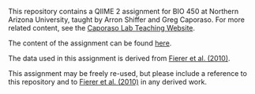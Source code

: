This repository contains a QIIME 2 assignment for BIO 450 at Northern Arizona University, taught by Arron Shiffer and Greg Caporaso. For more related content, see the [Caporaso Lab Teaching Website](http://caporasolab.us/teaching).

The content of the assignment can be found [here](https://github.com/gregcaporaso/2017.04-bio450-qiime2-assignment/blob/master/qiime2-assignment.ipynb). 

The data used in this assignment is derived from [Fierer et al. (2010)](http://www.pnas.org/content/early/2010/03/01/1000162107.full.pdf). 

This assignment may be freely re-used, but please include a reference to this repository and to [Fierer et al. (2010)](http://www.pnas.org/content/early/2010/03/01/1000162107.full.pdf) in any derived work. 

